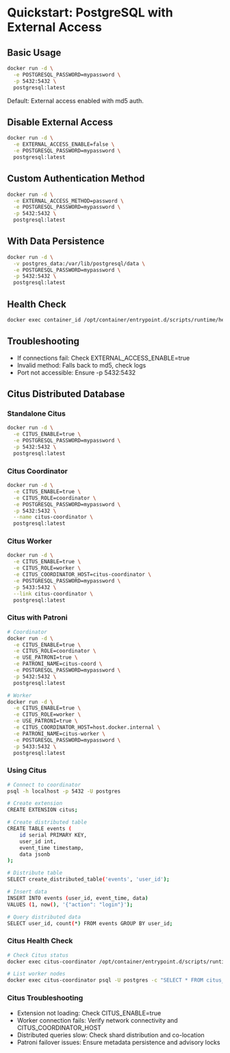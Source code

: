 # Quickstart: PostgreSQL with External Access

## Basic Usage
```bash
docker run -d \
  -e POSTGRESQL_PASSWORD=mypassword \
  -p 5432:5432 \
  postgresql:latest
```
Default: External access enabled with md5 auth.

## Disable External Access
```bash
docker run -d \
  -e EXTERNAL_ACCESS_ENABLE=false \
  -e POSTGRESQL_PASSWORD=mypassword \
  postgresql:latest
```

## Custom Authentication Method
```bash
docker run -d \
  -e EXTERNAL_ACCESS_METHOD=password \
  -e POSTGRESQL_PASSWORD=mypassword \
  -p 5432:5432 \
  postgresql:latest
```

## With Data Persistence
```bash
docker run -d \
  -v postgres_data:/var/lib/postgresql/data \
  -e POSTGRESQL_PASSWORD=mypassword \
  -p 5432:5432 \
  postgresql:latest
```

## Health Check
```bash
docker exec container_id /opt/container/entrypoint.d/scripts/runtime/healthcheck.sh
```

## Troubleshooting
- If connections fail: Check EXTERNAL_ACCESS_ENABLE=true
- Invalid method: Falls back to md5, check logs
- Port not accessible: Ensure -p 5432:5432

## Citus Distributed Database

### Standalone Citus
```bash
docker run -d \
  -e CITUS_ENABLE=true \
  -e POSTGRESQL_PASSWORD=mypassword \
  -p 5432:5432 \
  postgresql:latest
```

### Citus Coordinator
```bash
docker run -d \
  -e CITUS_ENABLE=true \
  -e CITUS_ROLE=coordinator \
  -e POSTGRESQL_PASSWORD=mypassword \
  -p 5432:5432 \
  --name citus-coordinator \
  postgresql:latest
```

### Citus Worker
```bash
docker run -d \
  -e CITUS_ENABLE=true \
  -e CITUS_ROLE=worker \
  -e CITUS_COORDINATOR_HOST=citus-coordinator \
  -e POSTGRESQL_PASSWORD=mypassword \
  -p 5433:5432 \
  --link citus-coordinator \
  postgresql:latest
```

### Citus with Patroni
```bash
# Coordinator
docker run -d \
  -e CITUS_ENABLE=true \
  -e CITUS_ROLE=coordinator \
  -e USE_PATRONI=true \
  -e PATRONI_NAME=citus-coord \
  -e POSTGRESQL_PASSWORD=mypassword \
  -p 5432:5432 \
  postgresql:latest

# Worker
docker run -d \
  -e CITUS_ENABLE=true \
  -e CITUS_ROLE=worker \
  -e USE_PATRONI=true \
  -e CITUS_COORDINATOR_HOST=host.docker.internal \
  -e PATRONI_NAME=citus-worker \
  -e POSTGRESQL_PASSWORD=mypassword \
  -p 5433:5432 \
  postgresql:latest
```

### Using Citus
```bash
# Connect to coordinator
psql -h localhost -p 5432 -U postgres

# Create extension
CREATE EXTENSION citus;

# Create distributed table
CREATE TABLE events (
    id serial PRIMARY KEY,
    user_id int,
    event_time timestamp,
    data jsonb
);

# Distribute table
SELECT create_distributed_table('events', 'user_id');

# Insert data
INSERT INTO events (user_id, event_time, data)
VALUES (1, now(), '{"action": "login"}');

# Query distributed data
SELECT user_id, count(*) FROM events GROUP BY user_id;
```

### Citus Health Check
```bash
# Check Citus status
docker exec citus-coordinator /opt/container/entrypoint.d/scripts/runtime/healthcheck.sh citus

# List worker nodes
docker exec citus-coordinator psql -U postgres -c "SELECT * FROM citus_get_active_worker_nodes();"
```

### Citus Troubleshooting
- Extension not loading: Check CITUS_ENABLE=true
- Worker connection fails: Verify network connectivity and CITUS_COORDINATOR_HOST
- Distributed queries slow: Check shard distribution and co-location
- Patroni failover issues: Ensure metadata persistence and advisory locks